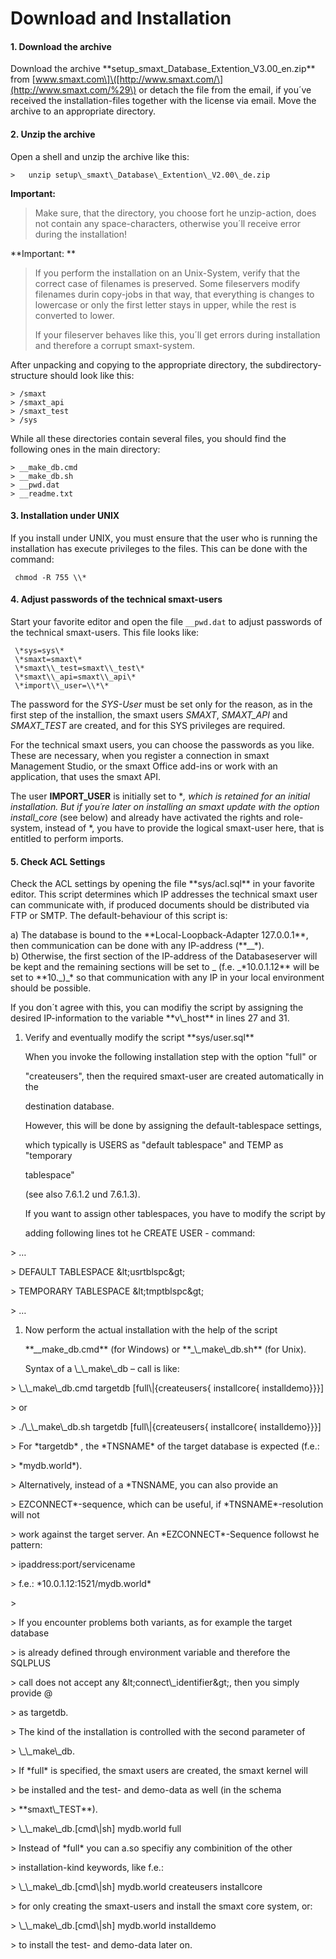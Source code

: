 # Download and Installation

#### 1. Download the archive

Download the archive \*\*setup\_smaxt\_Database\_Extention\_V3.00\_en.zip\*\* from \[www.smaxt.com\]\([http://www.smaxt.com/\](http://www.smaxt.com/%29\) or detach the file from the email, if you´ve received the installation-files together with the license via email. Move the archive to an appropriate directory.

#### 2. Unzip the archive

Open a shell and unzip the archive like this:

`>   unzip setup\_smaxt\_Database\_Extention\_V2.00\_de.zip`

**Important:**

> Make sure, that the directory, you choose fort he unzip-action, does not contain any space-characters, otherwise you´ll receive error during the installation!

**Important: **

> If you perform the installation on an Unix-System, verify that the correct case of filenames is preserved. Some fileservers modify filenames durin copy-jobs in that way, that everything is changes to lowercase or only the first letter stays in upper, while the rest is converted to lower.
>
> If your fileserver behaves like this, you´ll get errors during installation and therefore a corrupt smaxt-system.

After unpacking and copying to the appropriate directory, the subdirectory-structure should look like this:

```
> /smaxt
> /smaxt_api
> /smaxt_test
> /sys
```

While all these directories contain several files, you should find the following ones in the main directory:

```
> __make_db.cmd
> __make_db.sh
> __pwd.dat
> __readme.txt
```

#### 3. Installation under UNIX

If you install under UNIX, you must ensure that the user who is running the installation has execute privileges to the files. This can be done with the command:

```
 chmod -R 755 \\*
```

#### 4. Adjust passwords of the technical smaxt-users

Start your favorite editor and open the file `__pwd.dat` to adjust passwords of the technical smaxt-users. This file looks like:

```
 \*sys=sys\*  
 \*smaxt=smaxt\*  
 \*smaxt\\_test=smaxt\\_test\*  
 \*smaxt\\_api=smaxt\\_api\*  
 \*import\\_user=\\*\*
```

The password for the _SYS-User_ must be set only for the reason, as in the first step of the installion, the smaxt users _SMAXT_, _SMAXT\_API_ and _SMAXT\_TEST_ are created, and for this SYS privileges are required.

For the technical smaxt users, you can choose the passwords as you like. These are necessary, when you register a connection in smaxt Management Studio, or the smaxt Office add-ins or work with an application, that uses the smaxt API.

The user **IMPORT\_USER** is initially set to \*_, _which is retained for an initial installation. But if you´re later on installing an smaxt update with the option_ install\_core_ \(see below\) and already have activated the rights and role-system, instead of \*, you have to provide the logical smaxt-user here, that is entitled to perform imports.

#### 5. Check ACL Settings

Check the ACL settings by opening the file \*\*sys/acl.sql\*\* in your favorite editor. This script determines which IP addresses the technical smaxt user can communicate with, if produced documents should be distributed via FTP or SMTP. The default-behaviour of this script is:

a\) The database is bound to the \*\*Local-Loopback-Adapter 127.0.0.1\*\*, then communication can be done with any IP-address \(\*\*\_\_\*\).  
 b\) Otherwise, the first section of the IP-address of the Databaseserver will be kept and the remaining sections will be set to \_ \(f.e. \_\*10.0.1.12\*\* will be set to \*\*10.\_\)\_\* so that communication with any IP in your local environment should be possible.

If you don´t agree with this, you can modifiy the script by assigning the desired IP-information to the variable \*\*v\\_host\*\* in lines 27 and 31.

1. Verify and eventually modify the script \*\*sys/user.sql\*\*

   When you invoke the following installation step with the option "full" or

   "createusers", then the required smaxt-user are created automatically in the

   destination database.

   However, this will be done by assigning the default-tablespace settings,

   which typically is USERS as "default tablespace" and TEMP as "temporary

   tablespace"

   \(see also 7.6.1.2 und 7.6.1.3\).

   If you want to assign other tablespaces, you have to modify the script by

   adding following lines tot he CREATE USER - command:

&gt;   …

&gt;   DEFAULT TABLESPACE \&lt;usrtblspc\&gt;

&gt;   TEMPORARY TABLESPACE \&lt;tmptblspc\&gt;

&gt;   …

1. Now perform the actual installation with the help of the script

   \*\*\_\_make\_db.cmd\*\* \(for Windows\) or \*\*\_\\_make\\_db.sh\*\* \(for Unix\).

   Syntax of a \\_\\_make\\_db – call is like:

&gt;   \\_\\_make\\_db.cmd targetdb \[full\\|{createusers{ installcore{ installdemo}}}\]

&gt;   or

&gt;   ./\\_\\_make\\_db.sh targetdb \[full\\|{createusers{ installcore{ installdemo}}}\]

&gt;   For \*targetdb\* , the \*TNSNAME\* of the target database is expected \(f.e.:

&gt;   \*mydb.world\*\).

&gt;   Alternatively, instead of a \*TNSNAME, you can also provide an

&gt;   EZCONNECT\*-sequence, which can be useful, if \*TNSNAME\*-resolution will not

&gt;   work against the target server. An \*EZCONNECT\*-Sequence followst he pattern:

&gt;   ipaddress:port/servicename

&gt;   f.e.: \*10.0.1.12:1521/mydb.world\*

&gt;

&gt;   If you encounter problems both variants, as for example the target database

&gt;   is already defined through environment variable and therefore the SQLPLUS

&gt;   call does not accept any \&lt;connect\\_identifier\&gt;, then you simply provide \@

&gt;   as targetdb.

&gt;   The kind of the installation is controlled with the second parameter of

&gt;   \\_\\_make\\_db.

&gt;   If \*full\* is specified, the smaxt users are created, the smaxt kernel will

&gt;   be installed and the test- and demo-data as well \(in the schema

&gt;   \*\*smaxt\\_TEST\*\*\).

&gt;   \\_\\_make\\_db.\[cmd\\|sh\] mydb.world full

&gt;   Instead of \*full\* you can a.so specifiy any combinition of the other

&gt;   installation-kind keywords, like f.e.:

&gt;   \\_\\_make\\_db.\[cmd\\|sh\] mydb.world createusers installcore

&gt;   for only creating the smaxt-users and install the smaxt core system, or:

&gt;   \\_\\_make\\_db.\[cmd\\|sh\] mydb.world installdemo

&gt;   to install the test- and demo-data later on.

